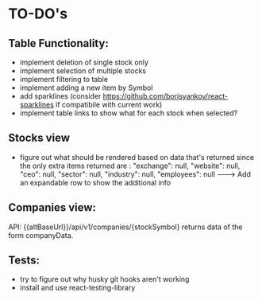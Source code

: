 # TO-DO's
## Table Functionality:
* implement deletion of single stock only
* implement selection of multiple stocks
* implement filtering to table
* implement adding a new item by Symbol
* add sparklines (consider https://github.com/borisyankov/react-sparklines if compatibile with current work)
* implement table links to show what for each stock when selected?
## Stocks view
* figure out what should be rendered based on data that's returned since the only extra items returned are :
    "exchange": null,
    "website": null,
    "ceo": null,
    "sector": null,
    "industry": null,
    "employees": null
  ---> Add an expandable row to show the additional info
## Companies view:
API: {{altBaseUrl}}/api/v1/companies/{stockSymbol}
returns data of the form companyData.

## Tests:
* try to figure out why husky git hooks aren't working
* install and use react-testing-library
